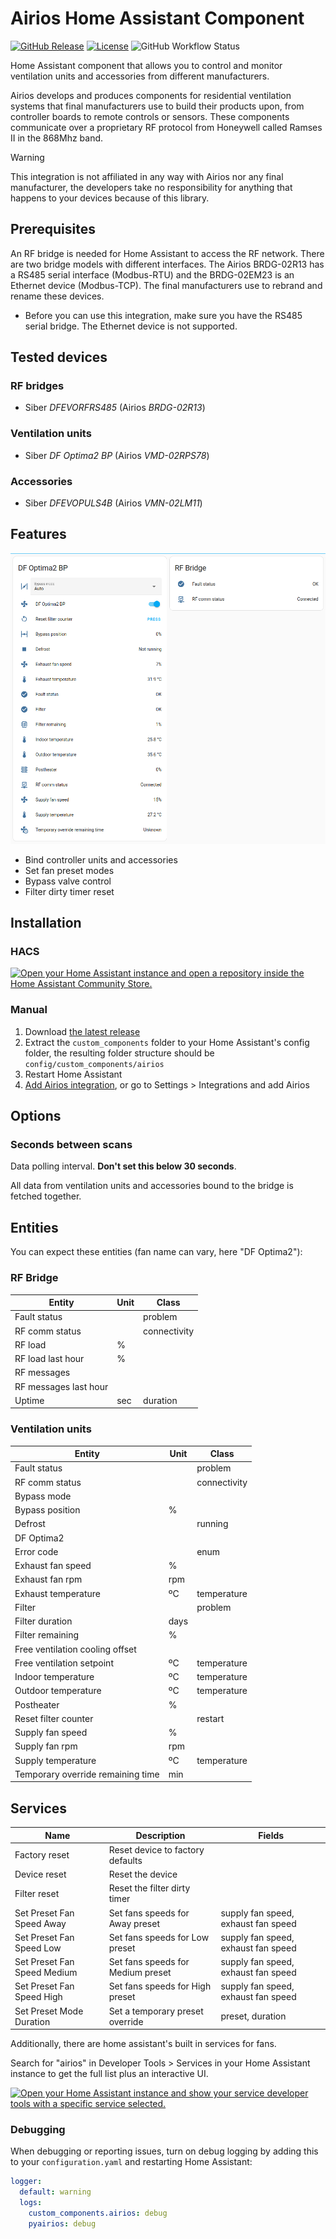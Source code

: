 # Airios Home Assistant Component

[![GitHub Release](https://img.shields.io/github/release/scabrero/homeassistant-airios-component.svg)](https://github.com/scabrero/homeassistant-airios-component/releases)
[![License](https://img.shields.io/github/license/scabrero/homeassistant-airios-component.svg)](https://github.com/scabrero/homeassistant-airios-component/blob/main/LICENSE)
![GitHub Workflow Status](https://img.shields.io/github/actions/workflow/status/scabrero/homeassistant-airios-component/build-test.yaml)

Home Assistant component that allows you to control and monitor ventilation units and accessories from different manufacturers.

Airios develops and produces components for residential ventilation systems that final manufacturers use to build their products upon, from controller boards to remote controls or sensors. These components communicate over a proprietary RF protocol from Honeywell called Ramses II in the 868Mhz band.

> [!WARNING]
> This integration is not affiliated in any way with Airios nor any final manufacturer, the developers take no responsibility for anything that happens to your devices because of this library.


## Prerequisites

An RF bridge is needed for Home Assistant to access the RF network. There are two bridge models with different interfaces. The Airios BRDG-02R13 has a RS485 serial interface (Modbus-RTU) and the BRDG-02EM23 is an Ethernet device (Modbus-TCP). The final manufacturers use to rebrand and rename these devices.

- Before you can use this integration, make sure you have the RS485 serial bridge. The Ethernet device is not supported.


## Tested devices

### RF bridges

* Siber *DFEVORFRS485* (Airios *BRDG-02R13*)

### Ventilation units

* Siber *DF Optima2 BP* (Airios *VMD-02RPS78*)

### Accessories

* Siber *DFEVOPULS4B* (Airios *VMN-02LM11*)


## Features

![Default Dashboard Screenshot](doc/assets/dashboard.png)

* Bind controller units and accessories
* Set fan preset modes
* Bypass valve control
* Filter dirty timer reset

## Installation

### HACS

[![Open your Home Assistant instance and open a repository inside the Home Assistant Community Store.](https://my.home-assistant.io/badges/hacs_repository.svg)](https://my.home-assistant.io/redirect/hacs_repository/?owner=scabrero&repository=airios&category=integration)

### Manual

1. Download [the latest release](https://github.com/scabrero/homeassistant-airios-component/releases)
2. Extract the `custom_components` folder to your Home Assistant's config folder, the resulting folder structure should be `config/custom_components/airios`
3. Restart Home Assistant
4. [Add Airios integration](https://my.home-assistant.io/redirect/config_flow_start/?domain=airios), or go to Settings > Integrations and add Airios

## Options

### Seconds between scans

Data polling interval. **Don't set this below 30 seconds**.

All data from ventilation units and accessories bound to the bridge is fetched together.

## Entities

You can expect these entities (fan name can vary, here "DF Optima2"):

### RF Bridge

| Entity                                                                        | Unit   | Class        |
|-------------------------------------------------------------------------------|--------|--------------|
| Fault status                                                                  |        | problem      |
| RF comm status                                                                |        | connectivity |
| RF load                                                                       | %      |              |
| RF load last hour                                                             | %      |              |
| RF messages                                                                   |        |              |
| RF messages last hour                                                         |        |              |
| Uptime                                                                        | sec    | duration     |

### Ventilation units

| Entity                                                                        | Unit   | Class        |
|-------------------------------------------------------------------------------|--------|--------------|
| Fault status                                                                  |        | problem      |
| RF comm status                                                                |        | connectivity |
| Bypass mode                                                                   |        |              |
| Bypass position                                                               | %      |              |
| Defrost                                                                       |        | running      |
| DF Optima2                                                                    |        |              |
| Error code                                                                    |        | enum         |
| Exhaust fan speed                                                             | %      |              |
| Exhaust fan rpm                                                               | rpm    |              |
| Exhaust temperature                                                           | ºC     | temperature  |
| Filter                                                                        |        | problem      |
| Filter duration                                                               | days   |              |
| Filter remaining                                                              | %      |              |
| Free ventilation cooling offset                                               |        |              |
| Free ventilation setpoint                                                     | ºC     | temperature  |
| Indoor temperature                                                            | ºC     | temperature  |
| Outdoor temperature                                                           | ºC     | temperature  |
| Postheater                                                                    | %      |              |
| Reset filter counter                                                          |        | restart      |
| Supply fan speed                                                              | %      |              |
| Supply fan rpm                                                                | rpm    |              |
| Supply temperature                                                            | ºC     | temperature  |
| Temporary override remaining time                                             | min    |              |

## Services

| Name                        | Description                       | Fields                              |
|-----------------------------|-----------------------------------|-------------------------------------|
| Factory reset               | Reset device to factory defaults  |                                     |
| Device reset                | Reset the device                  |                                     |
| Filter reset                | Reset the filter dirty timer      |                                     |
| Set Preset Fan Speed Away   | Set fans speeds for Away preset   | supply fan speed, exhaust fan speed |
| Set Preset Fan Speed Low    | Set fans speeds for Low preset    | supply fan speed, exhaust fan speed |
| Set Preset Fan Speed Medium | Set fans speeds for Medium preset | supply fan speed, exhaust fan speed |
| Set Preset Fan Speed High   | Set fans speeds for High preset   | supply fan speed, exhaust fan speed |
| Set Preset Mode Duration    | Set a temporary preset override   | preset, duration                    |

Additionally, there are home assistant's built in services for fans.

Search for "airios" in Developer Tools > Services in your Home Assistant instance to get the full list plus an interactive UI.

[![Open your Home Assistant instance and show your service developer tools with a specific service selected.](https://my.home-assistant.io/badges/developer_call_service.svg)](https://my.home-assistant.io/redirect/developer_call_service/?service=airios.set_preset_mode_duration)

### Debugging

When debugging or reporting issues, turn on debug logging by adding this to your `configuration.yaml`
and restarting Home Assistant:

```yaml
logger:
  default: warning
  logs:
    custom_components.airios: debug
    pyairios: debug
```

